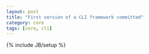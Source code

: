 ```yaml
---
layout: post
title: "First version of a CLI framework committed"
category: core
tags: [core, cli]
---
```

{% include JB/setup %}

